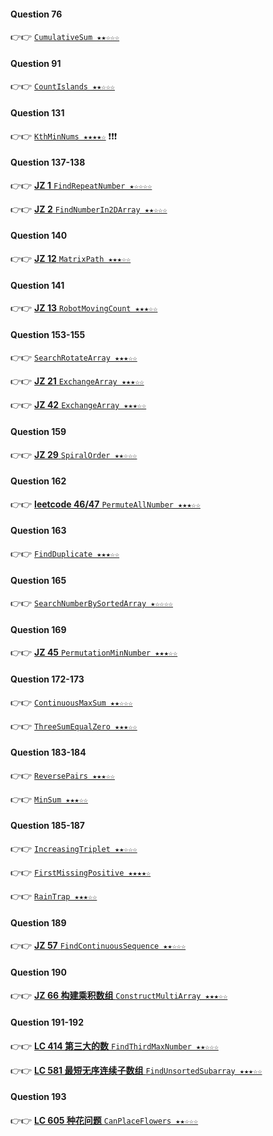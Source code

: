 #### Question 76

👉👉  [`CumulativeSum ★★☆☆☆`](https://github.com/jevishoo/algorithm_learning/blob/master/code/Array/CumulativeSum.java)

#### Question 91

👉👉  [`CountIslands ★★☆☆☆`](https://github.com/jevishoo/algorithm_learning/blob/master/code/Array/CountIslands.java)

#### Question 131

👉👉  [`KthMinNums ★★★★☆`](https://github.com/jevishoo/algorithm_learning/blob/master/code/Array/KthMinNums.java) ❗❗❗

#### Question 137-138

👉👉  [**JZ 1** `FindRepeatNumber ★☆☆☆☆`](https://github.com/jevishoo/algorithm_learning/blob/master/code/Array/FindRepeatNumber.java)

👉👉  [**JZ 2** `FindNumberIn2DArray ★★☆☆☆`](https://github.com/jevishoo/algorithm_learning/blob/master/code/Array/FindNumberIn2DArray.java)

#### Question 140

👉👉  [**JZ 12** `MatrixPath ★★★☆☆`](https://github.com/jevishoo/algorithm_learning/blob/master/code/Array/MatrixPath.java)

#### Question 141

👉👉  [**JZ 13** `RobotMovingCount ★★★☆☆`](https://github.com/jevishoo/algorithm_learning/blob/master/code/Array/RobotMovingCount.java)

#### Question 153-155

👉👉  [`SearchRotateArray ★★★☆☆`](https://github.com/jevishoo/algorithm_learning/blob/master/code/Array/SearchRotateArray.java)

👉👉  [**JZ 21** `ExchangeArray ★★★☆☆`](https://github.com/jevishoo/algorithm_learning/blob/master/code/Array/ExchangeArray.java)

👉👉  [**JZ 42** `ExchangeArray ★★★☆☆`](https://github.com/jevishoo/algorithm_learning/blob/master/code/Array/ExchangeArray.java)

#### Question 159

👉👉  [**JZ 29** `SpiralOrder ★★☆☆☆`](https://github.com/jevishoo/algorithm_learning/blob/master/code/Array/SpiralOrder.java)

#### Question 162

👉👉  [**leetcode 46/47** `PermuteAllNumber ★★★☆☆`](https://github.com/jevishoo/algorithm_learning/blob/master/code/Array/PermuteAllNumber.java)

#### Question 163

👉👉  [`FindDuplicate ★★★☆☆`](https://github.com/jevishoo/algorithm_learning/blob/master/code/Array/FindDuplicate.java)

#### Question 165

👉👉  [`SearchNumberBySortedArray ★☆☆☆☆`](https://github.com/jevishoo/algorithm_learning/blob/master/code/Array/SearchNumberBySortedArray.java)

#### Question 169

👉👉  [**JZ 45** `PermutationMinNumber ★★★☆☆`](https://github.com/jevishoo/algorithm_learning/blob/master/code/Array/PermutationMinNumber.java)

#### Question 172-173

👉👉  [`ContinuousMaxSum ★★☆☆☆`](https://github.com/jevishoo/algorithm_learning/blob/master/code/Array/ContinuousMaxSum.java)

👉👉  [`ThreeSumEqualZero ★★★☆☆`](https://github.com/jevishoo/algorithm_learning/blob/master/code/Array/ThreeSumEqualZero.java)

#### Question 183-184

👉👉  [`ReversePairs ★★★☆☆`](https://github.com/jevishoo/algorithm_learning/blob/master/code/Array/ReversePairs.java)

👉👉  [`MinSum ★★★☆☆`](https://github.com/jevishoo/algorithm_learning/blob/master/code/Array/MinSum.java)

#### Question 185-187

👉👉  [`IncreasingTriplet ★★☆☆☆`](https://github.com/jevishoo/algorithm_learning/blob/master/code/Array/IncreasingTriplet.java)

👉👉  [`FirstMissingPositive ★★★★☆`](https://github.com/jevishoo/algorithm_learning/blob/master/code/Array/FirstMissingPositive.java)

👉👉  [`RainTrap ★★★☆☆`](https://github.com/jevishoo/algorithm_learning/blob/master/code/Array/RainTrap.java)

#### Question 189

👉👉  [**JZ 57** `FindContinuousSequence ★★☆☆☆`](https://github.com/jevishoo/algorithm_learning/blob/master/code/Array/FindContinuousSequence.java)

#### Question 190

👉👉  [**JZ 66 构建乘积数组** `ConstructMultiArray ★★★☆☆`](https://github.com/jevishoo/algorithm_learning/blob/master/code/Array/ConstructMultiArray.java)

#### Question 191-192

👉👉  [**LC 414 第三大的数** `FindThirdMaxNumber ★★☆☆☆`](https://github.com/jevishoo/algorithm_learning/blob/master/code/Array/FindThirdMaxNumber.java)

👉👉  [**LC 581 最短无序连续子数组** `FindUnsortedSubarray ★★★☆☆`](https://github.com/jevishoo/algorithm_learning/blob/master/code/Array/FindUnsortedSubarray.java)

#### Question 193

👉👉  [**LC 605 种花问题** `CanPlaceFlowers ★★☆☆☆`](https://github.com/jevishoo/algorithm_learning/blob/master/code/Array/CanPlaceFlowers.java)

